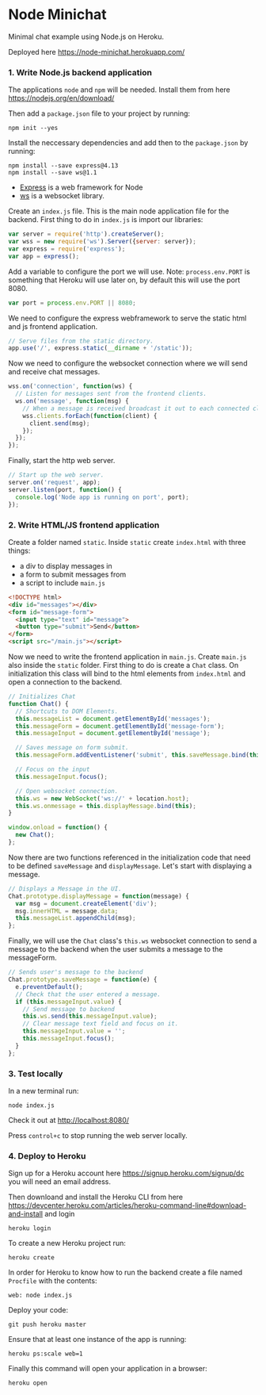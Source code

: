 # Node Minichat

Minimal chat example using Node.js on Heroku.

Deployed here <https://node-minichat.herokuapp.com/>

### 1. Write Node.js backend application

The applications `node` and `npm` will be needed. Install them from here
<https://nodejs.org/en/download/>

Then add a `package.json` file to your project by running:

    npm init --yes

Install the neccessary dependencies and add then to the `package.json` by
running:

    npm install --save express@4.13
    npm install --save ws@1.1

- [Express](https://expressjs.com/) is a web framework for Node
- [ws](https://github.com/websockets/ws) is a websocket library.

Create an `index.js` file. This is the main node application file for the
backend. First thing to do in `index.js` is import our libraries:

```js
var server = require('http').createServer();
var wss = new require('ws').Server({server: server});
var express = require('express');
var app = express();
```

Add a variable to configure the port we will use. Note: `process.env.PORT` is
something that Heroku will use later on, by default this will use the port 8080.

```js
var port = process.env.PORT || 8080;
```

We need to configure the express webframework to serve the static html and js
frontend application.

```js
// Serve files from the static directory.
app.use('/', express.static(__dirname + '/static'));
```

Now we need to configure the websocket connection where we will send and receive
chat messages.

```js
wss.on('connection', function(ws) {
  // Listen for messages sent from the frontend clients.
  ws.on('message', function(msg) {
    // When a message is received broadcast it out to each connected client.
    wss.clients.forEach(function(client) {
      client.send(msg);
    });
  });
});
```

Finally, start the http web server.

```js
// Start up the web server.
server.on('request', app);
server.listen(port, function() {
  console.log('Node app is running on port', port);
});
```

### 2. Write HTML/JS frontend application

Create a folder named `static`. Inside `static` create `index.html` with three
things:

- a div to display messages in
- a form to submit messages from
- a script to include `main.js`

```html
<!DOCTYPE html>
<div id="messages"></div>
<form id="message-form">
  <input type="text" id="message">
  <button type="submit">Send</button>
</form>
<script src="/main.js"></script>
```

Now we need to write the frontend application in `main.js`. Create `main.js`
also inside the `static` folder. First thing to do is create a `Chat` class. On
initialization this class will bind to the html elements from `index.html` and
open a connection to the backend.

```js
// Initializes Chat
function Chat() {
  // Shortcuts to DOM Elements.
  this.messageList = document.getElementById('messages');
  this.messageForm = document.getElementById('message-form');
  this.messageInput = document.getElementById('message');

  // Saves message on form submit.
  this.messageForm.addEventListener('submit', this.saveMessage.bind(this));

  // Focus on the input
  this.messageInput.focus();

  // Open websocket connection.
  this.ws = new WebSocket('ws://' + location.host);
  this.ws.onmessage = this.displayMessage.bind(this);
}

window.onload = function() {
  new Chat();
};
```

Now there are two functions referenced in the initialization code that need to
be defined `saveMessage` and `displayMessage`. Let's start with displaying a
message.

```js
// Displays a Message in the UI.
Chat.prototype.displayMessage = function(message) {
  var msg = document.createElement('div');
  msg.innerHTML = message.data;
  this.messageList.appendChild(msg);
};
```

Finally, we will use the `Chat` class's `this.ws` websocket connection to send a
message to the backend when the user submits a message to the messageForm.

```js
// Sends user's message to the backend
Chat.prototype.saveMessage = function(e) {
  e.preventDefault();
  // Check that the user entered a message.
  if (this.messageInput.value) {
    // Send message to backend
    this.ws.send(this.messageInput.value);
    // Clear message text field and focus on it.
    this.messageInput.value = '';
    this.messageInput.focus();
  }
};
```

### 3. Test locally

In a new terminal run:

    node index.js

Check it out at <http://localhost:8080/>

Press `control+c` to stop running the web server locally.

### 4. Deploy to Heroku

Sign up for a Heroku account here <https://signup.heroku.com/signup/dc> you will
need an email address.

Then downloand and install the Heroku CLI from here
<https://devcenter.heroku.com/articles/heroku-command-line#download-and-install>
and login

    heroku login

To create a new Heroku project run:

    heroku create

In order for Heroku to know how to run the backend create a file named
`Procfile` with the contents:

    web: node index.js

Deploy your code:

    git push heroku master

Ensure that at least one instance of the app is running:

    heroku ps:scale web=1

Finally this command will open your application in a browser:

    heroku open
